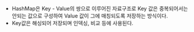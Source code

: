 * HashMap은 Key - Value의 쌍으로 이루어진 자료구조로 Key 값은 중복되어서는 안되는 값으로 구성하여 Value 값이 그에 매칭되도록 저장하는 방식이다.
* Key값은 해싱되어 저장되며 인덱싱, 비교 등에 사용된다.